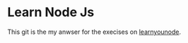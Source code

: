 Learn Node Js
==
This git is the my anwser for the execises on [learnyounode].



[learnyounode]: http://nodeschool.io/ 
